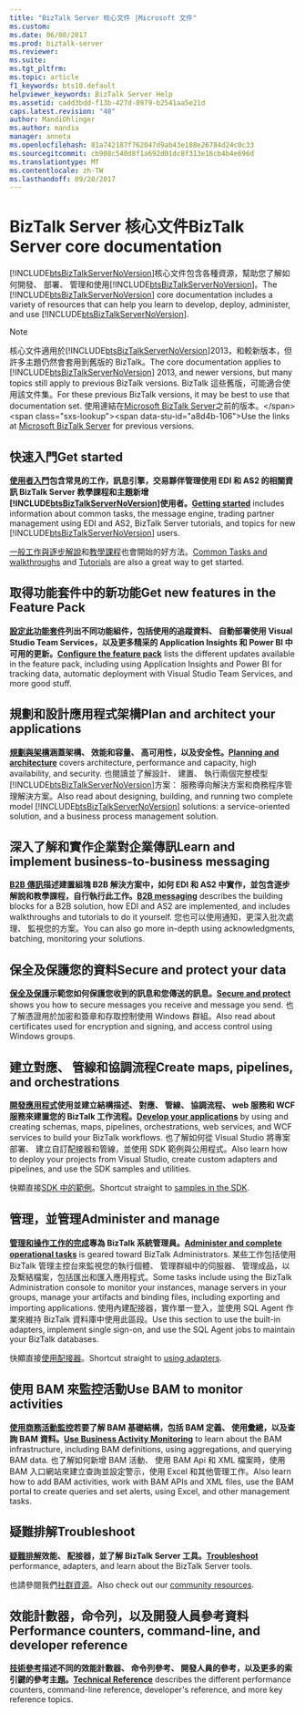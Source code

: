 ```yaml
---
title: "BizTalk Server 核心文件 |Microsoft 文件"
ms.custom: 
ms.date: 06/08/2017
ms.prod: biztalk-server
ms.reviewer: 
ms.suite: 
ms.tgt_pltfrm: 
ms.topic: article
f1_keywords: bts10.default
helpviewer_keywords: BizTalk Server Help
ms.assetid: cadd3bdd-f13b-427d-8979-b2541aa5e21d
caps.latest.revision: "48"
author: MandiOhlinger
ms.author: mandia
manager: anneta
ms.openlocfilehash: 81a742187f762047d9ab43e108e26784d24c0c33
ms.sourcegitcommit: cb908c540d8f1a692d01dc8f313e16cb4b4e696d
ms.translationtype: MT
ms.contentlocale: zh-TW
ms.lasthandoff: 09/20/2017
---
```

# <a name="biztalk-server-core-documentation"></a><span data-ttu-id="a8d4b-102">BizTalk Server 核心文件</span><span class="sxs-lookup"><span data-stu-id="a8d4b-102">BizTalk Server core documentation</span></span>
<span data-ttu-id="a8d4b-103">[!INCLUDE[btsBizTalkServerNoVersion](../includes/btsbiztalkservernoversion-md.md)]核心文件包含各種資源，幫助您了解如何開發、 部署、 管理和使用[!INCLUDE[btsBizTalkServerNoVersion](../includes/btsbiztalkservernoversion-md.md)]。</span><span class="sxs-lookup"><span data-stu-id="a8d4b-103">The [!INCLUDE[btsBizTalkServerNoVersion](../includes/btsbiztalkservernoversion-md.md)] core documentation includes a variety of resources that can help you learn to develop, deploy, administer, and use [!INCLUDE[btsBizTalkServerNoVersion](../includes/btsbiztalkservernoversion-md.md)].</span></span>  

> [!NOTE] 
> <span data-ttu-id="a8d4b-104">核心文件適用於[!INCLUDE[btsBizTalkServerNoVersion](../includes/btsbiztalkservernoversion-md.md)]2013，和較新版本，但許多主題仍然會套用到舊版的 BizTalk。</span><span class="sxs-lookup"><span data-stu-id="a8d4b-104">The core documentation  applies to  [!INCLUDE[btsBizTalkServerNoVersion](../includes/btsbiztalkservernoversion-md.md)] 2013, and newer versions, but many topics still apply to previous BizTalk versions.</span></span> <span data-ttu-id="a8d4b-105">BizTalk 這些舊版，可能適合使用該文件集。</span><span class="sxs-lookup"><span data-stu-id="a8d4b-105">For these previous BizTalk versions, it may be best to use that documentation set.</span></span> <span data-ttu-id="a8d4b-106">使用連結在[Microsoft BizTalk Server](https://msdn.microsoft.com/library/dd547397\(BTS.10\).aspx)之前的版本。</span><span class="sxs-lookup"><span data-stu-id="a8d4b-106">Use the links at [Microsoft BizTalk Server](https://msdn.microsoft.com/library/dd547397\(BTS.10\).aspx) for previous versions.</span></span>  

## <a name="get-started"></a><span data-ttu-id="a8d4b-107">快速入門</span><span class="sxs-lookup"><span data-stu-id="a8d4b-107">Get started</span></span>
<span data-ttu-id="a8d4b-108">**[使用者入門](../core/getting-started-with-biztalk-server.md)**包含常見的工作，訊息引擎，交易夥伴管理使用 EDI 和 AS2 的相關資訊 BizTalk Server 教學課程和主題新增[!INCLUDE[btsBizTalkServerNoVersion](../includes/btsbiztalkservernoversion-md.md)]使用者。</span><span class="sxs-lookup"><span data-stu-id="a8d4b-108">**[Getting started](../core/getting-started-with-biztalk-server.md)** includes information about common tasks, the message engine, trading partner management using EDI and AS2, BizTalk Server tutorials, and topics for new  [!INCLUDE[btsBizTalkServerNoVersion](../includes/btsbiztalkservernoversion-md.md)] users.</span></span>
  
<span data-ttu-id="a8d4b-109">[一般工作與逐步解說](http://msdn.microsoft.com/library/cd02757d-48c6-4ba4-b72d-02acd0b1eff1)和[教學課程](http://msdn.microsoft.com/library/1e404aca-6e25-4189-a0cc-5e9b95194b81)也會開始的好方法。</span><span class="sxs-lookup"><span data-stu-id="a8d4b-109">[Common Tasks and walkthroughs](http://msdn.microsoft.com/library/cd02757d-48c6-4ba4-b72d-02acd0b1eff1) and [Tutorials](http://msdn.microsoft.com/library/1e404aca-6e25-4189-a0cc-5e9b95194b81) are also a great way to get started.</span></span>

## <a name="get-new-features-in-the-feature-pack"></a><span data-ttu-id="a8d4b-110">取得功能套件中的新功能</span><span class="sxs-lookup"><span data-stu-id="a8d4b-110">Get new features in the Feature Pack</span></span> 
<span data-ttu-id="a8d4b-111">**[設定此功能套件](../core/configure-the-feature-pack.md)**列出不同功能組件，包括使用的追蹤資料、 自動部署使用 Visual Studio Team Services，以及更多精采的 Application Insights 和 Power BI 中可用的更新。</span><span class="sxs-lookup"><span data-stu-id="a8d4b-111">**[Configure the feature pack](../core/configure-the-feature-pack.md)** lists the different updates available in the feature pack, including using Application Insights and Power BI for tracking data, automatic deployment with Visual Studio Team Services, and more good stuff.</span></span> 
  
## <a name="plan-and-architect-your-applications"></a><span data-ttu-id="a8d4b-112">規劃和設計應用程式架構</span><span class="sxs-lookup"><span data-stu-id="a8d4b-112">Plan and architect your applications</span></span>
<span data-ttu-id="a8d4b-113">**[規劃與架構](../core/plan-and-architect-your-biztalk-server-solution.md)**涵蓋架構、 效能和容量、 高可用性，以及安全性。</span><span class="sxs-lookup"><span data-stu-id="a8d4b-113">**[Planning and architecture](../core/plan-and-architect-your-biztalk-server-solution.md)** covers architecture, performance and capacity, high availability, and security.</span></span> <span data-ttu-id="a8d4b-114">也閱讀並了解設計、 建置、 執行兩個完整模型[!INCLUDE[btsBizTalkServerNoVersion](../includes/btsbiztalkservernoversion-md.md)]方案： 服務導向解決方案和商務程序管理解決方案。</span><span class="sxs-lookup"><span data-stu-id="a8d4b-114">Also read about designing, building, and running two complete model [!INCLUDE[btsBizTalkServerNoVersion](../includes/btsbiztalkservernoversion-md.md)] solutions: a service-oriented solution, and a business process management solution.</span></span>

## <a name="learn-and-implement-business-to-business-messaging"></a><span data-ttu-id="a8d4b-115">深入了解和實作企業對企業傳訊</span><span class="sxs-lookup"><span data-stu-id="a8d4b-115">Learn and implement business-to-business messaging</span></span>
<span data-ttu-id="a8d4b-116">**[B2B 傳訊](../core/trading-partner-management-using-biztalk-server.md)**描述建置組塊 B2B 解決方案中，如何 EDI 和 AS2 中實作，並包含逐步解說和教學課程，自行執行此工作。</span><span class="sxs-lookup"><span data-stu-id="a8d4b-116">**[B2B messaging](../core/trading-partner-management-using-biztalk-server.md)** describes the building blocks for a B2B solution, how EDI and AS2 are implemented, and includes walkthroughs and tutorials to do it yourself.</span></span> <span data-ttu-id="a8d4b-117">您也可以使用通知，更深入批次處理、 監視您的方案。</span><span class="sxs-lookup"><span data-stu-id="a8d4b-117">You can also go more in-depth using acknowledgments, batching, monitoring your solutions.</span></span> 

## <a name="secure-and-protect-your-data"></a><span data-ttu-id="a8d4b-118">保全及保護您的資料</span><span class="sxs-lookup"><span data-stu-id="a8d4b-118">Secure and protect your data</span></span>
<span data-ttu-id="a8d4b-119">**[保全及保護](../core/secure-and-protect-your-biztalk-messages.md)**示範您如何保護您收到的訊息和您傳送的訊息。</span><span class="sxs-lookup"><span data-stu-id="a8d4b-119">**[Secure and protect](../core/secure-and-protect-your-biztalk-messages.md)** shows you how to secure messages you receive and message you send.</span></span> <span data-ttu-id="a8d4b-120">也了解憑證用於加密和簽章和存取控制使用 Windows 群組。</span><span class="sxs-lookup"><span data-stu-id="a8d4b-120">Also read about certificates used for encryption and signing, and access control using Windows groups.</span></span>

## <a name="create-maps-pipelines-and-orchestrations"></a><span data-ttu-id="a8d4b-121">建立對應、 管線和協調流程</span><span class="sxs-lookup"><span data-stu-id="a8d4b-121">Create maps, pipelines, and orchestrations</span></span>
<span data-ttu-id="a8d4b-122">**[開發應用程式](../core/develop-your-biztalk-applications.md)**使用並建立結構描述、 對應、 管線、 協調流程、 web 服務和 WCF 服務來建置您的 BizTalk 工作流程。</span><span class="sxs-lookup"><span data-stu-id="a8d4b-122">**[Develop your applications](../core/develop-your-biztalk-applications.md)** by using and creating schemas, maps, pipelines, orchestrations, web services, and WCF services to build your BizTalk workflows.</span></span> <span data-ttu-id="a8d4b-123">也了解如何從 Visual Studio 將專案部署、 建立自訂配接器和管線，並使用 SDK 範例與公用程式。</span><span class="sxs-lookup"><span data-stu-id="a8d4b-123">Also learn how to deploy your projects from Visual Studio, create custom adapters and pipelines, and use the SDK samples and utilities.</span></span>
  
<span data-ttu-id="a8d4b-124">快顯直接[SDK 中的範例](../core/samples-in-the-sdk.md)。</span><span class="sxs-lookup"><span data-stu-id="a8d4b-124">Shortcut straight to [samples in the SDK](../core/samples-in-the-sdk.md).</span></span>
  
## <a name="administer-and-manage"></a><span data-ttu-id="a8d4b-125">管理，並管理</span><span class="sxs-lookup"><span data-stu-id="a8d4b-125">Administer and manage</span></span>
<span data-ttu-id="a8d4b-126">**[管理和操作工作的完成](../core/operational-and-administrative-tasks-in-your-biztalk-environment.md)**專為 BizTalk 系統管理員。</span><span class="sxs-lookup"><span data-stu-id="a8d4b-126">**[Administer and complete operational tasks](../core/operational-and-administrative-tasks-in-your-biztalk-environment.md)** is geared toward BizTalk Administrators.</span></span> <span data-ttu-id="a8d4b-127">某些工作包括使用 BizTalk 管理主控台來監視您的執行個體、 管理群組中的伺服器、 管理成品，以及繫結檔案，包括匯出和匯入應用程式。</span><span class="sxs-lookup"><span data-stu-id="a8d4b-127">Some tasks include using the BizTalk Administration console to monitor your instances, manage servers in your groups, manage your artifacts and binding files, including exporting and importing applications.</span></span> <span data-ttu-id="a8d4b-128">使用內建配接器，實作單一登入，並使用 SQL Agent 作業來維持 BizTalk 資料庫中使用此區段。</span><span class="sxs-lookup"><span data-stu-id="a8d4b-128">Use this section to use the built-in adapters, implement single sign-on, and use the SQL Agent jobs to maintain your BizTalk databases.</span></span>

<span data-ttu-id="a8d4b-129">快顯直接[使用配接器](../core/using-adapters.md)。</span><span class="sxs-lookup"><span data-stu-id="a8d4b-129">Shortcut straight to [using adapters](../core/using-adapters.md).</span></span>

## <a name="use-bam-to-monitor-activities"></a><span data-ttu-id="a8d4b-130">使用 BAM 來監控活動</span><span class="sxs-lookup"><span data-stu-id="a8d4b-130">Use BAM to monitor activities</span></span>
<span data-ttu-id="a8d4b-131">**[使用商務活動監控](../core/using-business-activity-monitoring.md)**若要了解 BAM 基礎結構，包括 BAM 定義、 使用彙總，以及查詢 BAM 資料。</span><span class="sxs-lookup"><span data-stu-id="a8d4b-131">**[Use Business Activity Monitoring](../core/using-business-activity-monitoring.md)** to learn about the BAM infrastructure, including BAM definitions, using aggregations, and querying BAM data.</span></span> <span data-ttu-id="a8d4b-132">也了解如何新增 BAM 活動、 使用 BAM Api 和 XML 檔案時，使用 BAM 入口網站來建立查詢並設定警示，使用 Excel 和其他管理工作。</span><span class="sxs-lookup"><span data-stu-id="a8d4b-132">Also learn how to add BAM activities, work with BAM APIs and XML files, use the BAM portal to create queries and set alerts, using Excel, and other management tasks.</span></span>

## <a name="troubleshoot"></a><span data-ttu-id="a8d4b-133">疑難排解</span><span class="sxs-lookup"><span data-stu-id="a8d4b-133">Troubleshoot</span></span>
<span data-ttu-id="a8d4b-134">**[疑難排解](../core/troubleshooting.md)**效能、 配接器，並了解 BizTalk Server 工具。</span><span class="sxs-lookup"><span data-stu-id="a8d4b-134">**[Troubleshoot](../core/troubleshooting.md)** performance, adapters, and learn about the BizTalk Server tools.</span></span>

<span data-ttu-id="a8d4b-135">也請參閱我們[社群資源](../core/community-resources5.md)。</span><span class="sxs-lookup"><span data-stu-id="a8d4b-135">Also check out our [community resources](../core/community-resources5.md).</span></span>

## <a name="performance-counters-command-line-and-developer-reference"></a><span data-ttu-id="a8d4b-136">效能計數器，命令列，以及開發人員參考資料</span><span class="sxs-lookup"><span data-stu-id="a8d4b-136">Performance counters, command-line, and developer reference</span></span>
 
<span data-ttu-id="a8d4b-137">**[技術參考](../core/technical-reference5.md)**描述不同的效能計數器、 命令列參考、 開發人員的參考，以及更多的索引鍵的參考主題。</span><span class="sxs-lookup"><span data-stu-id="a8d4b-137">**[Technical Reference](../core/technical-reference5.md)** describes the different performance counters, command-line reference, developer's reference, and more key reference topics.</span></span>
